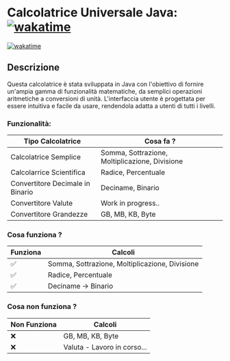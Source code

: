 # Calcolatrice Universale Java: [![wakatime](https://wakatime.com/badge/github/MrArtio/Calcolatrice_Universale_Java.svg)](https://wakatime.com/badge/github/MrArtio/Calcolatrice_Universale_Java)

[![wakatime](https://wakatime.com/badge/user/c87b4f82-d14c-4735-bf74-da24e9289afa/project/5a627376-fc67-4e5b-9a60-154c6a1436a1.svg)](https://wakatime.com/badge/user/c87b4f82-d14c-4735-bf74-da24e9289afa/project/5a627376-fc67-4e5b-9a60-154c6a1436a1)

## Descrizione
Questa calcolatrice è stata sviluppata in Java con l'obiettivo di fornire un'ampia gamma di funzionalità matematiche, da semplici operazioni aritmetiche a conversioni di unità. L'interfaccia utente è progettata per essere intuitiva e facile da usare, rendendola adatta a utenti di tutti i livelli.

### Funzionalità:
| Tipo Calcolatrice               | Cosa fa ?                                             |
|---------------------------------|-------------------------------------------------------|
|Calcolatrice Semplice            | Somma, Sottrazione, Moltiplicazione, Divisione        |
|Calcolarrice Scientifica         | Radice, Percentuale                                   |
|Convertitore Decimale in Binario	| Deciname, Binario                                     |
|Convertitore Valute              | Work in progress..                                    |
|Convertitore Grandezze           | GB, MB, KB, Byte                                      |

### Cosa funziona ?
| Funziona              | Calcoli                                       |
|-----------------------|-----------------------------------------------|
| :white_check_mark: | Somma, Sottrazione, Moltiplicazione, Divisione   |
| :white_check_mark: | Radice, Percentuale                              |
| :white_check_mark: | Deciname -> Binario                              |

### Cosa non funziona ?

| Non Funziona              | Calcoli                                               |
|---------------------------|-------------------------------------------------------|
| :x:                       | GB, MB, KB, Byte                                      |
| :x:                       | Valuta - Lavoro in corso...                           |
